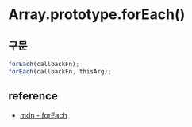 # Array.prototype.forEach()

## 구문

```js
forEach(callbackFn);
forEach(callbackFn, thisArg);
```

## reference

- [mdn - forEach](https://developer.mozilla.org/ko/docs/Web/JavaScript/Reference/Global_Objects/Array/forEach)
